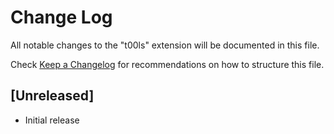 # Change Log

All notable changes to the "t00ls" extension will be documented in this file.

Check [Keep a Changelog](http://keepachangelog.com/) for recommendations on how to structure this file.

## [Unreleased]

- Initial release